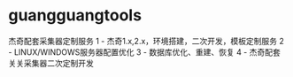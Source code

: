 # guangguangtools
杰奇配套采集器定制服务
1 - 杰奇1.x,2.x，环境搭建，二次开发，模板定制服务
2 - LINUX/WINDOWS服务器配置优化
3 - 数据库优化、重建、恢复
4 - 杰奇配套关关采集器二次定制开发
